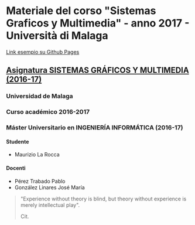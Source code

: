 # Materiale del corso "Sistemas Graficos y Multimedia" - anno 2017 - Università di Malaga

[Link esempio su Github Pages](https://frizio.github.io/sistemas-graficos/Ejemplos_basicos_three/1/1.html)

## [Asignatura SISTEMAS GRÁFICOS Y MULTIMEDIA (2016-17)](https://mop.cv.uma.es/course/view.php?id=8282)

### Universidad de Malaga

### Curso académico 2016-2017

### Máster Universitario en INGENIERÍA INFORMÁTICA (2016-17)

#### Studente

- Maurizio La Rocca

#### Docenti

- Pérez Trabado Pablo
- González Linares José María

> "Experience without theory is blind, but theory without experience is merely intellectual play".
>
> Cit.
